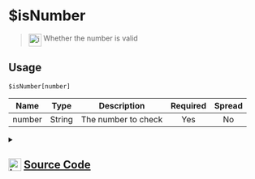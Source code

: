 # $isNumber
> <img align="top" src="https://upload.wikimedia.org/wikipedia/commons/thumb/e/e4/Infobox_info_icon.svg/160px-Infobox_info_icon.svg.png?20150409153300" alt="image" width="25" height="auto"> Whether the number is valid
## Usage
```
$isNumber[number]
```
| Name | Type | Description | Required | Spread
| :---: | :---: | :---: | :---: | :---: |
number | String | The number to check | Yes | No
<details>
<summary>
    
## <img align="top" src="https://cdn4.iconfinder.com/data/icons/iconsimple-logotypes/512/github-512.png" alt="image" width="25" height="auto">  [Source Code](https://github.com/tryforge/ForgeScript-V2/blob/main/src/native/isNumber.ts)
    
</summary>
    
```ts
import { ArgType, NativeFunction, Return } from "../structures"

export default new NativeFunction({
    name: "$isNumber",
    version: "1.0.0",
    description: "Whether the number is valid",
    unwrap: true,
    args: [
        {
            name: "number",
            description: "The number to check",
            required: true,
            rest: false,
            type: ArgType.String,
        },
    ],
    brackets: true,
    execute(_, [n]) {
        return Return.success(!!n && !isNaN(Number(n)))
    },
})

```
    
</details>